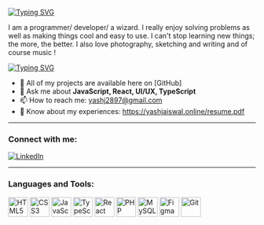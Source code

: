 [![Typing SVG](https://readme-typing-svg.demolab.com?font=Fira+Code&duration=3000&pause=10&color=1E924D&width=435&lines=Hello%2C+world!;I+am+Yash%2C;a+frontend+developer+based+in+India+)](https://git.io/typing-svg)


I am a programmer/ developer/ a wizard. I really enjoy solving problems as well as making things cool and easy to use. I can't stop learning new things; the more, the better. I also love photography, sketching and writing and of course music !

[![Typing SVG](https://readme-typing-svg.demolab.com?font=Fira+Code&duration=3000&pause=10&color=1E924D&width=435&lines=I+am+currently+looking+for+work;and+I'd+love+to+hear+from+you)](https://git.io/typing-svg)
- 💼 All of my projects are available here on [GitHub]
- 💬 Ask me about **JavaScript, React, UI/UX, TypeScript**  
- 📫 How to reach me: yashj2897@gmail.com  
- 📄 Know about my experiences: https://yashjaiswal.online/resume.pdf <!-- Replace # with actual resume link if you have one -->

---

### Connect with me:
[![LinkedIn](https://img.shields.io/badge/LinkedIn-0A66C2?style=for-the-badge&logo=linkedin&logoColor=white)](https://www.linkedin.com/in/yash-jaiswal001/)


---

### Languages and Tools:

<p align="left">
  <img src="https://cdn.jsdelivr.net/gh/devicons/devicon/icons/html5/html5-original.svg" alt="HTML5" width="40" height="40"/>
  <img src="https://cdn.jsdelivr.net/gh/devicons/devicon/icons/css3/css3-original.svg" alt="CSS3" width="40" height="40"/>
  <img src="https://cdn.jsdelivr.net/gh/devicons/devicon/icons/javascript/javascript-original.svg" alt="JavaScript" width="40" height="40"/>
  <img src="https://cdn.jsdelivr.net/gh/devicons/devicon/icons/typescript/typescript-original.svg" alt="TypeScript" width="40" height="40"/>
  <img src="https://cdn.jsdelivr.net/gh/devicons/devicon/icons/react/react-original.svg" alt="React" width="40" height="40"/>
  <img src="https://cdn.jsdelivr.net/gh/devicons/devicon/icons/php/php-original.svg" alt="PHP" width="40" height="40"/>
  <img src="https://cdn.jsdelivr.net/gh/devicons/devicon/icons/mysql/mysql-original.svg" alt="MySQL" width="40" height="40"/>
  <img src="https://cdn.jsdelivr.net/gh/devicons/devicon/icons/figma/figma-original.svg" alt="Figma" width="40" height="40"/>
  <img src="https://cdn.jsdelivr.net/gh/devicons/devicon/icons/git/git-original.svg" alt="Git" width="40" height="40"/>
</p>
